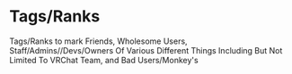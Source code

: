 # Tags/Ranks
Tags/Ranks to mark Friends, Wholesome Users, Staff/Admins//Devs/Owners Of Various Different Things Including But Not Limited To VRChat Team, and Bad Users/Monkey's
